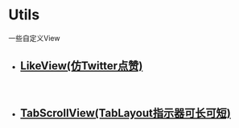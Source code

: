 # Utils

一些自定义View


- ## [LikeView(仿Twitter点赞)](/library/src/main/java/com/huige/library/widget/likeview/LikeView.java)
 
- ## [TabScrollView(TabLayout指示器可长可短)](/library/src/main/java/com/huige/library/widget/TabLayout) 
